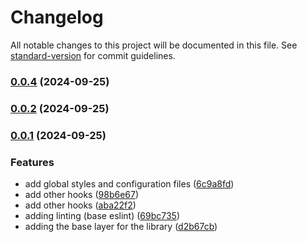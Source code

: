 # Changelog

All notable changes to this project will be documented in this file. See [standard-version](https://github.com/conventional-changelog/standard-version) for commit guidelines.

### [0.0.4](https://github.com/xenomech/chocochip-ui/compare/v0.0.3...v0.0.4) (2024-09-25)

### [0.0.2](https://github.com/xenomech/chocochip-ui/compare/v0.0.3...v0.0.2) (2024-09-25)

### [0.0.1](https://github.com/xenomech/chocochip-ui/compare/v0.0.1...v0.0.3) (2024-09-25)


### Features

* add global styles and configuration files ([6c9a8fd](https://github.com/xenomech/chocochip-ui/commit/6c9a8fd1cd763a798f9e1c9c9ee11ebfa7267f9a))
* add other hooks ([98b6e67](https://github.com/xenomech/chocochip-ui/commit/98b6e67813505c4d0c3f511a9cb750622c43d94e))
* add other hooks ([aba22f2](https://github.com/xenomech/chocochip-ui/commit/aba22f209d975543ff48d8e7bf176c424e83bc5b))
* adding linting (base eslint) ([69bc735](https://github.com/xenomech/chocochip-ui/commit/69bc7359088417912ba97f02db53469d9490e28f))
* adding the base layer for the library ([d2b67cb](https://github.com/xenomech/chocochip-ui/commit/d2b67cb600b87ad8e5772ba7bc940f24320b5892))
